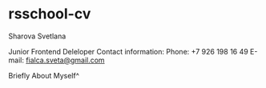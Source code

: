 # rsschool-cv

Sharova Svetlana

Junior Frontend Deleloper
Contact information:
Phone: +7 926 198 16 49
E-mail: fialca.sveta@gmail.com

Briefly About Myself^
